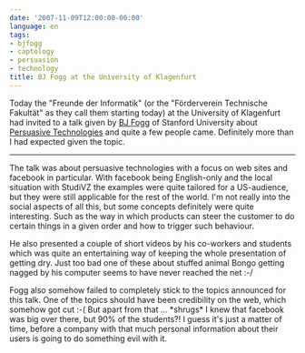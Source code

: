 ```yaml
---
date: '2007-11-09T12:00:00-00:00'
language: en
tags:
- bjfogg
- captology
- persuasion
- technology
title: BJ Fogg at the University of Klagenfurt
---
```



Today the "Freunde der Informatik" (or the "Förderverein Technische Fakultät" as they call them starting today) at the University of Klagenfurt had invited to a talk given by [BJ Fogg](http://www.bjfogg.com/) of Stanford University about [Persuasive Technologies](http://www.persuasive.at) and quite a few people came. Definitely more than I had expected given the topic.

-------------------------------

The talk was about persuasive technologies with a focus on web sites and facebook in particular. With facebook being English-only and the local situation with StudiVZ the examples were quite tailored for a US-audience, but they were still applicable for the rest of the world. I'm not really into the social aspects of all this, but some concepts definitely were quite interesting. Such as the way in which products can steer the customer to do certain things in a given order and how to trigger such behaviour. 

He also presented a couple of short videos by his co-workers and students which was quite an entertaining way of keeping the whole presentation of getting dry. Just too bad one of these about stuffed animal Bongo getting nagged by his computer seems to have never reached the net :-/

Fogg also somehow failed to completely stick to the topics announced for this talk. One of the topics should have been credibility on the web, which somehow got cut :-( But apart from that ... \*shrugs\* I knew that facebook was big over there, but 90% of the students?! I guess it's just a matter of time, before a company with that much personal information about their users is going to do something evil with it. 